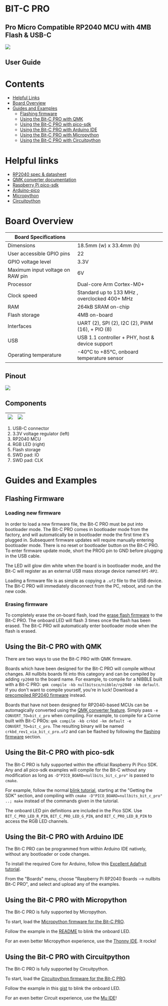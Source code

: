 # BIT-C PRO

## Pro Micro Compatible RP2040 MCU with 4MB Flash & USB-C

![](user_guide_img/image000.jpg)

## User Guide

# Contents

- [Helpful Links](#helpful_links)  
- [Board Overview](#board_overview)  
- [Guides and Examples](#guides)  
   - [Flashing firmware](#flashing_firmware)  
   - [Using the Bit-C PRO with QMK](#qmk)  
   - [Using the Bit-C PRO with pico-sdk](#pico_sdk)  
   - [Using the Bit-C PRO with Arduino IDE](#arduino_ide)  
   - [Using the Bit-C PRO with Micropython](#micropython)  
   - [Using the Bit-C PRO with Circuitpython](#circuitpython)  

# <a name="helpful_links"></a> Helpful links

- [RP2040 spec & datasheet](https://www.raspberrypi.com/products/rp2040/specifications/)
- [QMK converter documentation](https://github.com/qmk/qmk_firmware/blob/master/docs/feature_converters.md)
- [Raspberry Pi pico-sdk](https://github.com/raspberrypi/pico-sdk)
- [Arduino-pico](https://github.com/earlephilhower/arduino-pico)
- [Micropython](https://micropython.org/download/NULLBITS_BIT_C_PRO/)
- [Circuitpython](https://circuitpython.org/board/nullbits_bit_c_pro/)

# <a name="board_overview"></a> Board Overview

| Board Specifications |  |
| --- | --- |
| Dimensions | 18.5mm (w) x 33.4mm (h) |
| User accessible GPIO pins | 22  |
| GPIO voltage level | 3.3V  |
| Maximum input voltage on RAW pin | 6V  |
| Processor | Dual-core Arm Cortex-M0+  |
| Clock speed | Standard up to 133 MHz , overclocked 400+ MHz    |
| RAM | 264kB SRAM on-chip    |
| Flash storage | 4MB on-board    |
| Interfaces | UART (2), SPI (2), I2C (2), PWM (16), + PIO (8)    |
| USB | USB 1.1 controller + PHY, host & device support  |
| Operating temperature | -40°C to +85°C, onboard temperature sensor |

## Pinout

![](user_guide_img/image001.png)

## Components

| ![](user_guide_img/image002.jpg) | ![](user_guide_img/image003.jpg) |
| --- | --- |

1. USB-C connector
1. 3.3V voltage regulator (left)
1. RP2040 MCU
1. RGB LED (right)
1. Flash storage
1. SWD pad: IO
1. SWD pad: CLK

# <a name="guides"></a> Guides and Examples

## <a name="flashing_firmware"></a> Flashing Firmware

### Loading new firmware

In order to load a new firmware file, the Bit-C PRO must be put into bootloader mode. The Bit-C PRO comes in bootloader mode from the factory, and will automatically be in bootloader mode the first time it's plugged in. Subsequent firmware updates will require manually entering bootloader mode. There is no reset or bootloader button on the Bit-C PRO. To enter firmware update mode, short the PROG pin to GND before plugging in the USB cable.

The LED will glow dim white when the board is in bootloader mode, and the Bit-C will register as an external USB mass storage device named `RPI-RP2`.

Loading a firmware file is as simple as copying a `.uf2` file to the USB device. The Bit-C PRO will immediately disconnect from the PC, reboot, and run the new code.

### Erasing firmware

To completely erase the on-board flash, load the [erase flash firmware](https://nullbits.co/static/file/erase_flash.uf2) to the Bit-C PRO. The onboard LED will flash 3 times once the flash has been erased. The Bit-C PRO will automatically enter bootloader mode when the flash is erased.

## <a name="qmk"></a>Using the Bit-C PRO with QMK

There are two ways to use the Bit-C PRO with QMK firmware.

Boards which have been designed for the Bit-C PRO will compile without changes. All nullbits boards fit into this category and can be compiled by adding `rp2040` to the board name. For example, to compile for a NIBBLE built with a Bit-C PRO: `qmk compile -kb nullbitsco/nibble/rp2040 -km default`. If you don't want to compile yourself, you're in luck! Download a [precompiled RP2040 firmware](https://github.com/nullbitsco/firmware/releases/tag/nightly-rp2040) instead.

Boards that have not been designed for RP2040-based MCUs can be automagically converted using the [QMK converter feature](https://github.com/qmk/qmk_firmware/blob/master/docs/feature_converters.md). Simply pass `-e CONVERT_TO=bit_c_pro` when compiling. For example, to compile for a Corne built with Bit-C PROs: `qmk compile -kb crkbd -km default -e CONVERT_TO=bit_c_pro`. The resulting binary will be named `crkbd_rev1_via_bit_c_pro.uf2` and can be flashed by following the [flashing firmware](#flashing_firmware) section.

## <a name="pico_sdk"></a>Using the Bit-C PRO with pico-sdk

The Bit-C PRO is fully supported within the official Raspberry Pi Pico SDK. Any and all pico-sdk examples will compile for the Bit-C without any modification as long as `-D"PICO_BOARD=nullbits_bit_c_pro"` is passed to `cmake`.

For example, follow the normal [blink tutorial](https://www.raspberrypi.com/news/how-to-blink-an-led-with-raspberry-pi-pico-in-c/),  starting at the "Getting the SDK" section, and compiling with `cmake -D"PICO_BOARD=nullbits_bit_c_pro" ..; make` instead of the commands given in the tutorial.

The onboard LED pin definitions are included in the Pico SDK. Use `BIT_C_PRO_LED_R_PIN`, `BIT_C_PRO_LED_G_PIN`, and `BIT_C_PRO_LED_B_PIN` to access the RGB LED channels.

## <a name="arduino_ide"></a>Using the Bit-C PRO with Arduino IDE

The Bit-C PRO can be programmed from within Arduino IDE natively, without any bootloader or code changes.

To install the required Core for Arduino, follow this [Excellent Adafruit tutorial](https://learn.adafruit.com/rp2040-arduino-with-the-earlephilhower-core?view=all).

From the "Boards" menu, choose "Raspberry Pi RP2040 Boards --> nullbits Bit-C PRO", and select and upload any of the examples.

## <a name="micropython"></a>Using the Bit-C PRO with Micropython

The Bit-C PRO is fully supported by Micropython.

To start, load the [Micropython firmware for the Bit-C PRO](https://micropython.org/download/NULLBITS_BIT_C_PRO/).

Follow the example in the [README](https://github.com/micropython/micropython/tree/master/ports/rp2/boards/NULLBITS_BIT_C_PRO) to blink the onboard LED.

For an even better Micropython experience, use the [Thonny IDE](https://learn.sparkfun.com/tutorials/pro-micro-rp2040-hookup-guide/examples-micropython). It rocks!

## <a name="circuitpython"></a>Using the Bit-C PRO with Circuitpython

The Bit-C PRO is fully supported by Circuitpython.

To start, load the [Circuitoython firmware for the Bit-C PRO](https://circuitpython.org/board/nullbits_bit_c_pro/).

Follow the example in this [gist](https://gist.github.com/jaygreco/ef6414000a9033b404bdd093d52cdce5) to blink the onboard LED.

For an even better Circuit experience, use the [Mu IDE](https://learn.adafruit.com/welcome-to-circuitpython/installing-mu-editor)!
